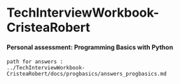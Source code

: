 # TechInterviewWorkbook-CristeaRobert

#### Personal assessment: Programming Basics with Python

```
path for answers :
../TechInterviewWorkbook-CristeaRobert/docs/progbasics/answers_progbasics.md
```

